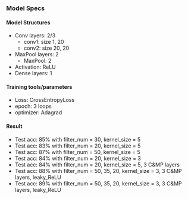 ### Model Specs

#### Model Structures
- Conv layers: 2/3
	* conv1: size 1, 20
	* conv2: size 20, 20
- MaxPool layers: 2
	* MaxPool: 2
- Activation: ReLU
- Dense layers: 1

#### Training tools/parameters
- Loss: CrossEntropyLoss
- epoch: 3 loops
- optimizer: Adagrad

#### Result
- Test acc: 85% with filter_num = 30, kernel_size = 5
- Test acc: 83% with filter_num = 20, kernel_size = 5
- Test acc: 87% with filter_num = 50, kernel_size = 5
- Test acc: 84% with filter_num = 20, kernel_size = 3
- Test acc: 84% with filter_num = 20, kernel_size = 5, 3 C&MP layers
- Test acc: 88% with filter_num = 50, 35, 20, kernel_size = 3, 3 C&MP layers, leaky_ReLU
- Test acc: 89% with filter_num = 50, 35, 20, kernel_size = 3, 3 C&MP layers, leaky_ReLU
